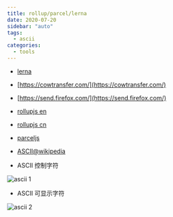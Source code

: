```yaml
---
title: rollup/parcel/lerna
date: 2020-07-20
sidebar: "auto"
tags:
  - ascii
categories:
  - tools
---
```


- [lerna](https://github.com/lerna/lerna)
- [https://cowtransfer.com/](https://cowtransfer.com/)
- [https://send.firefox.com/](https://send.firefox.com/)
- [rollupjs en](https://rollupjs.org/guide/en/)
- [rollupjs cn](https://www.rollupjs.com/)
- [parceljs](https://parceljs.org/)

- [ASCII@wikipedia](https://zh.wikipedia.org/wiki/ASCII)

- ASCII 控制字符

![ascii 1](https://gitee.com/cxyz/imgbed/raw/img/img/wiki_ascii_01.png)

- ASCII 可显示字符

![ascii 2](https://gitee.com/cxyz/imgbed/raw/img/img/wiki_ascii_02.png)
